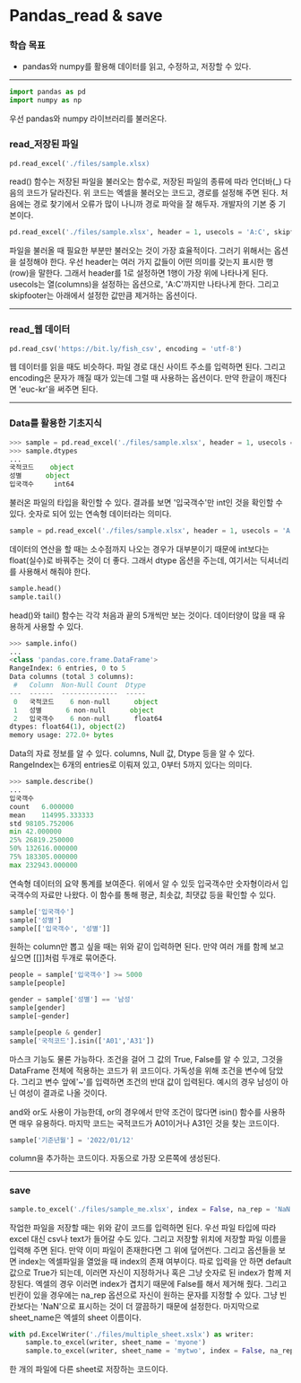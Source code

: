 # Pandas_read & save



### 학습 목표

- pandas와 numpy를 활용해 데이터를 읽고, 수정하고, 저장할 수 있다.



---



```python
import pandas as pd
import numpy as np
```

 우선 pandas와 numpy 라이브러리를 불러온다.



### read_저장된 파일

```python
pd.read_excel('./files/sample.xlsx)
```

 read() 함수는 저장된 파일을 불러오는 함수로, 저장된 파일의 종류에 따라 언더바(_) 다음의 코드가 달라진다. 위 코드는 엑셀을 불러오는 코드고, 경로를 설정해 주면 된다. 처음에는 경로 찾기에서 오류가 많이 나니까 경로 파악을 잘 해두자. 개발자의 기본 중 기본이다.



```python
pd.read_excel('./files/sample.xlsx', header = 1, usecols = 'A:C', skipfooter = 2)
```

 파일을 불러올 때 필요한 부분만 불러오는 것이 가장 효율적이다. 그러기 위해서는 옵션을 설정해야 한다. 우선 header는 여러 가지 값들이 어떤 의미를 갖는지 표시한 행(row)을 말한다. 그래서 header를 1로 설정하면 1행이 가장 위에 나타나게 된다. usecols는 열(columns)을 설정하는 옵션으로, 'A:C'까지만 나타나게 한다. 그리고 skipfooter는 아래에서 설정한 값만큼 제거하는 옵션이다.  



---



### read_웹 데이터

```python
pd.read_csv('https://bit.ly/fish_csv', encoding = 'utf-8')
```

 웹 데이터를 읽을 때도 비슷하다. 파일 경로 대신 사이트 주소를 입력하면 된다. 그리고 encoding은 문자가 깨질 때가 있는데 그럴 때 사용하는 옵션이다. 만약 한글이 깨진다면 'euc-kr'을 써주면 된다.



---



### Data를 활용한 기초지식

```python
>>> sample = pd.read_excel('./files/sample.xlsx', header = 1, usecols = 'A:C', skipfooter = 2)
>>> sample.dtypes
...
국적코드    object
성별      object
입국객수     int64
```

 불러온 파일의 타입을 확인할 수 있다. 결과를 보면 '입국객수'만 int인 것을 확인할 수 있다. 숫자로 되어 있는 연속형 데이터라는 의미다.



```python
sample = pd.read_excel('./files/sample.xlsx', header = 1, usecols = 'A:C', skipfooter = 2, dtype = {'입국객수':np.float64})
```

 데이터의 연산을 할 때는 소수점까지 나오는 경우가 대부분이기 때문에 int보다는 float(실수)로 바꿔주는 것이 더 좋다. 그래서 dtype 옵션을 주는데, 여기서는 딕셔너리를 사용해서 해줘야 한다.



```python
sample.head()
sample.tail()
```

 head()와 tail() 함수는 각각 처음과 끝의 5개씩만 보는 것이다. 데이터양이 많을 때 유용하게 사용할 수 있다.



```python
>>> sample.info()
...
<class 'pandas.core.frame.DataFrame'>
RangeIndex: 6 entries, 0 to 5
Data columns (total 3 columns):
 #   Column  Non-Null Count  Dtype  
---  ------  --------------  -----  
 0   국적코드    6 non-null      object 
 1   성별      6 non-null      object 
 2   입국객수    6 non-null      float64
dtypes: float64(1), object(2)
memory usage: 272.0+ bytes
```

 Data의 자료 정보를 알 수 있다. columns, Null 값, Dtype 등을 알 수 있다. RangeIndex는 6개의 entries로 이뤄져 있고, 0부터 5까지 있다는 의미다.



```python
>>> sample.describe()
...
입국객수
count	6.000000
mean	114995.333333
std	98105.752006
min	42.000000
25%	26819.250000
50%	132616.000000
75%	183305.000000
max	232943.000000
```

 연속형 데이터의 요약 통계를 보여준다. 위에서 알 수 있듯 입국객수만 숫자형이라서 입국객수의 자료만 나왔다. 이 함수를 통해 평균, 최솟값, 최댓값 등을 확인할 수 있다.



```python
sample['입국객수']
sample['성별']
sample[['입국객수', '성별']]
```

 원하는 column만 뽑고 싶을 때는 위와 같이 입력하면 된다. 만약 여러 개를 함께 보고 싶으면 [[]]처럼 두개로 묶어준다.



```python
people = sample['입국객수'] >= 5000
sample[people]

gender = sample['성별'] == '남성'
sample[gender]
sample[~gender]

sample[people & gender]
sample['국적코드'].isin(['A01','A31'])
```

 마스크 기능도 물론 가능하다. 조건을 걸어 그 값의 True, False를 알 수 있고, 그것을 DataFrame 전체에 적용하는 코드가 위 코드이다. 가독성을 위해 조건을 변수에 담았다. 그리고 변수 앞에'~'를 입력하면 조건의 반대 값이 입력된다. 예시의 경우 남성이 아닌 여성이 결과로 나올 것이다.

 and와 or도 사용이 가능한데, or의 경우에서 만약 조건이 많다면 isin() 함수를 사용하면 매우 유용하다. 마지막 코드는 국적코드가 A01이거나 A31인 것을 찾는 코드이다.



```python
sample['기준년월'] = '2022/01/12'
```

 column을 추가하는 코드이다. 자동으로 가장 오른쪽에 생성된다.



---



### save

```python
sample.to_excel('./files/sample_me.xlsx', index = False, na_rep = 'NaN', sheet_name = 'amazing')
```

 작업한 파일을 저장할 때는 위와 같이 코드를 입력하면 된다. 우선 파일 타입에 따라 excel 대신 csv나 text가 들어갈 수도 있다. 그리고 저장할 위치에 저장할 파일 이름을 입력해 주면 된다. 만약 이미 파일이 존재한다면 그 위에 덮어씐다. 그리고 옵션들을 보면 index는 엑셀파일을 열었을 때 index의 존재 여부이다. 따로 입력을 안 하면 default 값으로 True가 되는데, 이러면 자신이 지정하거나 혹은 그냥 숫자로 된 index가 함께 저장된다. 엑셀의 경우 이러면 index가 겹치기 때문에 False를 해서 제거해 줬다. 그리고 빈칸이 있을 경우에는 na_rep 옵션으로 자신이 원하는 문자를 지정할 수 있다. 그냥 빈칸보다는 'NaN'으로 표시하는 것이 더 깔끔하기 때문에 설정한다. 마지막으로 sheet_name은 엑셀의 sheet 이름이다.



```python
with pd.ExcelWriter('./files/multiple_sheet.xslx') as writer:
    sample.to_excel(writer, sheet_name = 'myone')
    sample.to_excel(writer, sheet_name = 'mytwo', index = False, na_rep = 'NaN')
```

 한 개의 파일에 다른 sheet로 저장하는 코드이다.